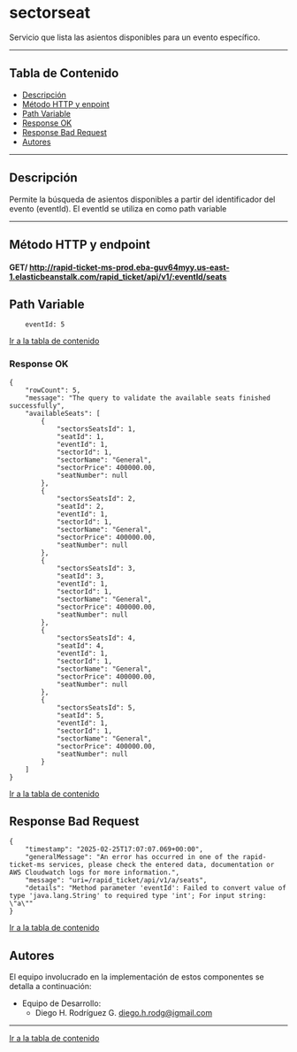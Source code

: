 # sectorseat

Servicio que lista las asientos disponibles para un evento específico.

---
## Tabla de Contenido

- [Descripción](#descripción)
- [Método HTTP y enpoint](#Método-HTTP-y-endpoint)
- [Path Variable](#Path-Variable)
- [Response OK](#Response-OK)
- [Response Bad Request](#Response-Bad-Request)
- [Autores](#autores)
---

## Descripción

Permite la búsqueda de asientos disponibles a partir del identificador del evento (eventId). El eventId se utiliza en como path variable

---

## Método HTTP y endpoint

#### GET/ http://rapid-ticket-ms-prod.eba-guv64myy.us-east-1.elasticbeanstalk.com/rapid_ticket/api/v1/:eventId/seats


## Path Variable
```
    eventId: 5
```
[Ir a la tabla de contenido](#Tabla-de-contenido)

### Response OK
```
{
    "rowCount": 5,
    "message": "The query to validate the available seats finished successfully",
    "availableSeats": [
        {
            "sectorsSeatsId": 1,
            "seatId": 1,
            "eventId": 1,
            "sectorId": 1,
            "sectorName": "General",
            "sectorPrice": 400000.00,
            "seatNumber": null
        },
        {
            "sectorsSeatsId": 2,
            "seatId": 2,
            "eventId": 1,
            "sectorId": 1,
            "sectorName": "General",
            "sectorPrice": 400000.00,
            "seatNumber": null
        },
        {
            "sectorsSeatsId": 3,
            "seatId": 3,
            "eventId": 1,
            "sectorId": 1,
            "sectorName": "General",
            "sectorPrice": 400000.00,
            "seatNumber": null
        },
        {
            "sectorsSeatsId": 4,
            "seatId": 4,
            "eventId": 1,
            "sectorId": 1,
            "sectorName": "General",
            "sectorPrice": 400000.00,
            "seatNumber": null
        },
        {
            "sectorsSeatsId": 5,
            "seatId": 5,
            "eventId": 1,
            "sectorId": 1,
            "sectorName": "General",
            "sectorPrice": 400000.00,
            "seatNumber": null
        }
    ]
}
```
[Ir a la tabla de contenido](#Tabla-de-contenido)

## Response Bad Request
```
{
    "timestamp": "2025-02-25T17:07:07.069+00:00",
    "generalMessage": "An error has occurred in one of the rapid-ticket-ms services, please check the entered data, documentation or AWS Cloudwatch logs for more information.",
    "message": "uri=/rapid_ticket/api/v1/a/seats",
    "details": "Method parameter 'eventId': Failed to convert value of type 'java.lang.String' to required type 'int'; For input string: \"a\""
}
```
[Ir a la tabla de contenido](#Tabla-de-contenido)

## Autores

El equipo involucrado en la implementación de estos componentes se detalla a continuación:

- Equipo de Desarrollo:
  - Diego H. Rodríguez G. <diego.h.rodg@igmail.com>

---
[Ir a la tabla de contenido](#Tabla-de-contenido)